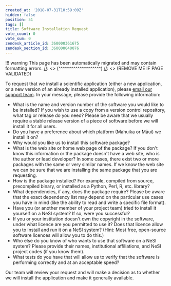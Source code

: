 ```yaml
---
created_at: '2018-07-31T10:59:09Z'
hidden: false
position: 51
tags: []
title: Software Installation Request
vote_count: 0
vote_sum: 0
zendesk_article_id: 360000361675
zendesk_section_id: 360000040076
---
```




[//]: <> (REMOVE ME IF PAGE VALIDATED)
[//]: <> (vvvvvvvvvvvvvvvvvvvv)
!!! warning
    This page has been automatically migrated and may contain formatting errors.
[//]: <> (^^^^^^^^^^^^^^^^^^^^)
[//]: <> (REMOVE ME IF PAGE VALIDATED)

To request that we install a scientific application (either a new
application, or a new version of an already installed application),
please [email our support
team](mailto:support@nesi.org.nz?subject=New%20software%20request). In
your message, please provide the following information:

-   What is the name and version number of the software you would like
to be installed? If you wish to use a copy from a version control
repository, what tag or release do you need? Please be aware that we
usually require a stable release version of a piece of software
before we will install it for all users.
-   Do you have a preference about which platform (Mahuika or Māui) we
install it on?
-   Why would you like us to install this software package?
-   What is the web site or home web page of the package? If you don't
know this information or the package doesn't have a web site, who is
the author or lead developer? In some cases, there exist two or more
packages with the same or very similar names. If we know the web
site we can be sure that we are installing the same package that you
are requesting.
-   How is the package installed? For example, compiled from source,
precompiled binary, or installed as a Python, Perl, R, etc. library?
-   What dependencies, if any, does the package require? Please be aware
that the exact dependency list may depend on the particular use
cases you have in mind (like the ability to read and write a
specific file format).
-   Have you (or another member of your project team) tried to install
it yourself on a NeSI system? If so, were you successful?
-   If you or your institution doesn't own the copyright in the
software, under what licence are you permitted to use it? Does that
licence allow you to install and run it on a NeSI system? (Hint:
Most free, open-source software licences will allow you to do this.)
-   Who else do you know of who wants to use that software on a NeSI
system? Please provide their names, institutional affiliations, and
NeSI project codes (if you know them).
-   What tests do you have that will allow us to verify that the
software is performing correctly and at an acceptable speed?

Our team will review your request and will make a decision as to whether
we will install the application and make it generally available.